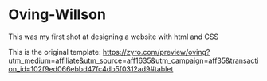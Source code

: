 # Oving-Willson
This was my first shot at designing a website with html and CSS

This is the original template: https://zyro.com/preview/oving?utm_medium=affiliate&utm_source=aff1635&utm_campaign=aff35&transaction_id=102f9ed066ebbd47fc4db5f0312ad9#tablet
